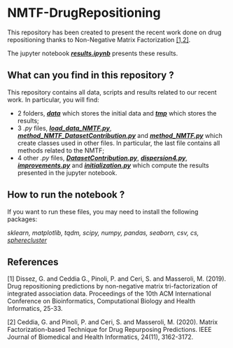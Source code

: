 # NMTF-DrugRepositioning

This repository has been created to present the recent work done on drug repositioning thanks to Non-Negative Matrix Factorization [[1,2]](#1).

The jupyter notebook [***results.ipynb***](results.ipynb) presents these results.

## What can you find in this repository ?

This repository contains all data, scripts and results related to our recent work.
In particular, you will find:
- 2 folders, [***data***](data/) which stores the initial data and [***tmp***](tmp/) which stores the results;
- 3 *.py* files, [***load_data_NMTF.py***](load_data_NMTF.py), [***method_NMTF_DatasetContribution.py***](method_NMTF_DatasetContribution.py) and [***method_NMTF.py***](method_NMTF.py) which create classes used in other files. In particular, the last file contains all methods related to the NMTF;
- 4 other *.py* files, [***DatasetContribution.py***](DatasetContribution.py), [***dispersion4.py***](dispersion4.py), [***improvements.py***](improvements.py) and [***initialization.py***](initializaton.py) which compute the results presented in the jupyter notebook.

## How to run the notebook ?

If you want to run these files, you may need to install the following packages:

*sklearn, matplotlib, tqdm, scipy, numpy, pandas, seaborn, csv, cs, [spherecluster](https://github.com/jasonlaska/spherecluster)*

## References
<a id="1">[1]</a> 
Dissez, G. and Ceddia G., Pinoli, P. and Ceri, S. and Masseroli, M. (2019).
Drug repositioning predictions by non-negative matrix tri-factorization of integrated association data.
Proceedings of the 10th ACM International Conference on Bioinformatics, Computational Biology and Health Informatics, 25-33.

<a id="2">[2]</a> 
Ceddia, G. and Pinoli, P. and Ceri, S. and Masseroli, M. (2020).
Matrix Factorization-based Technique for Drug Repurposing Predictions.
IEEE Journal of Biomedical and Health Informatics, 24(11), 3162-3172.
